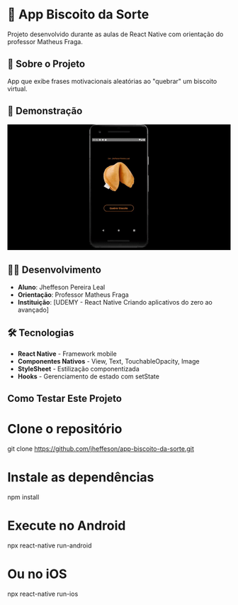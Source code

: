 # 🍪 App Biscoito da Sorte
Projeto desenvolvido durante as aulas de React Native com orientação do professor Matheus Fraga.

## 🎯 Sobre o Projeto
App que exibe frases motivacionais aleatórias ao "quebrar" um biscoito virtual.


## 🎯 Demonstração
![App em Funcionamento](./src/biscoito_sorte.gif)

## 👨‍💻 Desenvolvimento
- **Aluno**: Jheffeson Pereira Leal
- **Orientação**: Professor Matheus Fraga
- **Instituição**: [UDEMY - React Native Criando aplicativos do zero ao avançado]

## 🛠️ Tecnologias
- **React Native** - Framework mobile
- **Componentes Nativos** - View, Text, TouchableOpacity, Image
- **StyleSheet** - Estilização componentizada
- **Hooks** - Gerenciamento de estado com setState

## Como Testar Este Projeto

# Clone o repositório
git clone https://github.com/jheffeson/app-biscoito-da-sorte.git
# Instale as dependências
npm install
# Execute no Android
npx react-native run-android
# Ou no iOS
npx react-native run-ios
